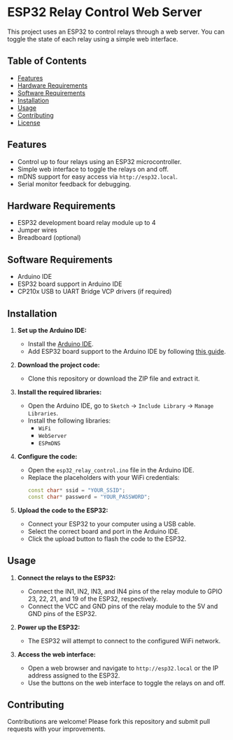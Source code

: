 # ESP32 Relay Control Web Server

This project uses an ESP32 to control relays through a web server. You can toggle the state of each relay using a simple web interface.

## Table of Contents

- [Features](#features)
- [Hardware Requirements](#hardware-requirements)
- [Software Requirements](#software-requirements)
- [Installation](#installation)
- [Usage](#usage)
- [Contributing](#contributing)
- [License](#license)

## Features

- Control up to four relays using an ESP32 microcontroller.
- Simple web interface to toggle the relays on and off.
- mDNS support for easy access via `http://esp32.local`.
- Serial monitor feedback for debugging.

## Hardware Requirements

- ESP32 development board
   relay module up to 4 
- Jumper wires
- Breadboard (optional)

## Software Requirements

- Arduino IDE
- ESP32 board support in Arduino IDE
- CP210x USB to UART Bridge VCP drivers (if required)

## Installation

1. **Set up the Arduino IDE:**
   - Install the [Arduino IDE](https://www.arduino.cc/en/software).
   - Add ESP32 board support to the Arduino IDE by following [this guide](https://docs.espressif.com/projects/arduino-esp32/en/latest/installing.html).

2. **Download the project code:**
   - Clone this repository or download the ZIP file and extract it.

3. **Install the required libraries:**
   - Open the Arduino IDE, go to `Sketch` -> `Include Library` -> `Manage Libraries`.
   - Install the following libraries:
     - `WiFi`
     - `WebServer`
     - `ESPmDNS`

4. **Configure the code:**
   - Open the `esp32_relay_control.ino` file in the Arduino IDE.
   - Replace the placeholders with your WiFi credentials:
     ```cpp
     const char* ssid = "YOUR_SSID";
     const char* password = "YOUR_PASSWORD";
     ```

5. **Upload the code to the ESP32:**
   - Connect your ESP32 to your computer using a USB cable.
   - Select the correct board and port in the Arduino IDE.
   - Click the upload button to flash the code to the ESP32.

## Usage

1. **Connect the relays to the ESP32:**
   - Connect the IN1, IN2, IN3, and IN4 pins of the relay module to GPIO 23, 22, 21, and 19 of the ESP32, respectively.
   - Connect the VCC and GND pins of the relay module to the 5V and GND pins of the ESP32.

2. **Power up the ESP32:**
   - The ESP32 will attempt to connect to the configured WiFi network.

3. **Access the web interface:**
   - Open a web browser and navigate to `http://esp32.local` or the IP address assigned to the ESP32.
   - Use the buttons on the web interface to toggle the relays on and off.

## Contributing

Contributions are welcome! Please fork this repository and submit pull requests with your improvements.

